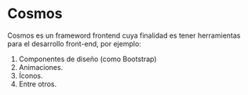 # Cosmos
Cosmos es un frameword frontend cuya finalidad es tener herramientas para el desarrollo front-end, por ejemplo:
1. Componentes de diseño (como Bootstrap)
2. Animaciones.
3. Íconos.
4. Entre otros.